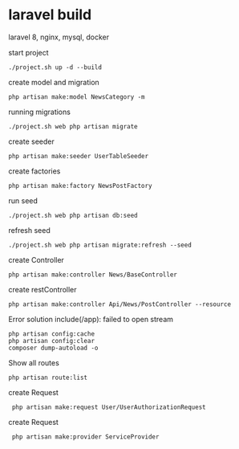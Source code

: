 # laravel build

laravel 8, nginx, mysql, docker


start project
```shell script
./project.sh up -d --build
```

create model and migration
```shell script
php artisan make:model NewsCategory -m
```

running migrations
```shell script
./project.sh web php artisan migrate
```

create seeder
```shell script
php artisan make:seeder UserTableSeeder
```

create factories
```shell script
php artisan make:factory NewsPostFactory
```

run seed
```shell script
./project.sh web php artisan db:seed
```

refresh seed
```shell script
./project.sh web php artisan migrate:refresh --seed
```

create Controller
```shell script
php artisan make:controller News/BaseController
```

create restController
```shell script
php artisan make:controller Api/News/PostController --resource
```

Error solution include(/app): failed to open stream
```shell script
php artisan config:cache 
php artisan config:clear 
composer dump-autoload -o
```

Show all routes
```shell script
php artisan route:list
```

create Request
```shell script
 php artisan make:request User/UserAuthorizationRequest
```

create Request
```shell script
 php artisan make:provider ServiceProvider
```

